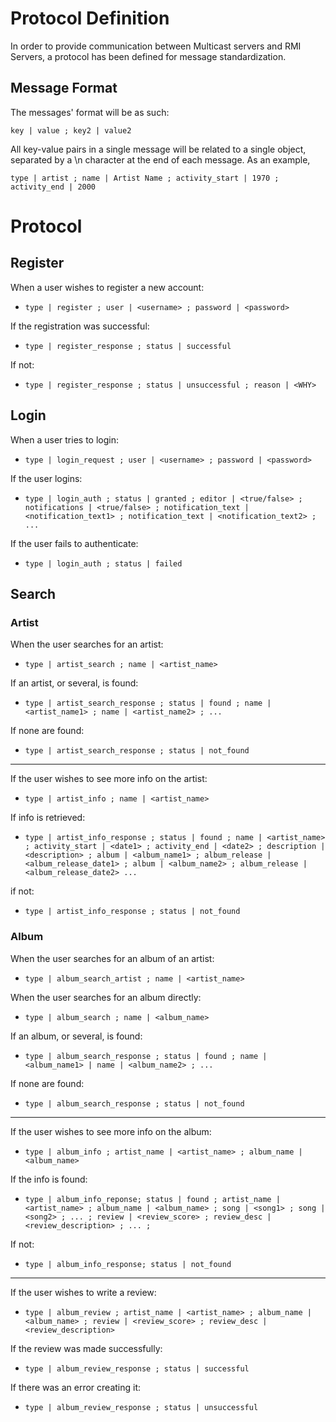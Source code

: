 # Protocol Definition

In order to provide communication between Multicast servers and RMI Servers,
 a protocol has been defined for message standardization.

## Message Format

The messages' format will be as such:

` key | value ; key2 | value2 `

All key-value pairs in a single message will be related to a single object,
 separated by a \n character at the end of each message. As an example,
 
`type | artist ; name | Artist Name ; activity_start | 1970 ; activity_end | 2000`

# Protocol

## Register

When a user wishes to register a new account:

-   `type | register ; user | <username> ; password | <password>`

If the registration was successful:

-   `type | register_response ; status | successful`

If not:

-   `type | register_response ; status | unsuccessful ; reason | <WHY>`

## Login

When a user tries to login:

-   `type | login_request ; user | <username> ; password | <password>`

If the user logins:

-   `type | login_auth ; status | granted ; editor | <true/false> ; notifications | <true/false> ; notification_text | <notification_text1> ; notification_text | <notification_text2> ; ...`

If the user fails to authenticate:

-   `type | login_auth ; status | failed`

## Search

### Artist
When the user searches for an artist:

-   `type | artist_search ; name | <artist_name>`

If an artist, or several, is found:

-   `type | artist_search_response ; status | found ; name | <artist_name1> ; name | <artist_name2> ; ...`

If none are found:

-   `type | artist_search_response ; status | not_found`

---
If the user wishes to see more info on the artist:

-   `type | artist_info ; name | <artist_name>`

If info is retrieved:

-   `type | artist_info_response ; status | found ; name | <artist_name> ; activity_start | <date1> ; activity_end | <date2> ; description | <description> ; album | <album_name1> ; album_release | <album_release_date1> ; album | <album_name2> ; album_release | <album_release_date2> ...`

if not:

-   `type | artist_info_response ; status | not_found`

### Album
When the user searches for an album of an artist:

-   `type | album_search_artist ; name | <artist_name>`

When the user searches for an album directly:

-   `type | album_search ; name | <album_name>`

If an album, or several, is found:

-   `type | album_search_response ; status | found ; name | <album_name1> | name | <album_name2> ; ...`

If none are found:

-   `type | album_search_response ; status | not_found`

---
If the user wishes to see more info on the album:

-   `type | album_info ; artist_name | <artist_name> ; album_name | <album_name>`

If the info is found:

-   `type | album_info_reponse; status | found ; artist_name | <artist_name> ; album_name | <album_name> ; song | <song1> ; song | <song2> ; ... ; review | <review_score> ; review_desc | <review_description> ; ... ;`

If not:

-   `type | album_info_response; status | not_found`

---
If the user wishes to write a review:

-   `type | album_review ; artist_name | <artist_name> ; album_name | <album_name> ; review | <review_score> ; review_desc | <review_description>`

If the review was made successfully:

-   `type | album_review_response ; status | successful`

If there was an error creating it:

-   `type | album_review_response ; status | unsuccessful`